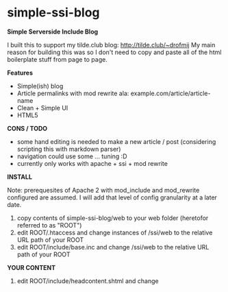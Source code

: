 simple-ssi-blog
===============

**Simple Serverside Include Blog**

I built this to support my tilde.club blog: http://tilde.club/~drofmij
My main reason for building this was so I don't need to copy and paste all of the html boilerplate stuff from page to page.

**Features**

- Simple(ish) blog
- Article permalinks with mod rewrite ala: example.com/article/article-name
- Clean + Simple UI
- HTML5

**CONS / TODO**

- some hand editing is needed to make a new article / post (considering scripting this with markdown parser)
- navigation could use some ... tuning :D
- currently only works with apache + ssi + mod rewrite



**INSTALL**

Note: prerequesites of Apache 2 with mod_include and mod_rewrite configured are assumed. I will add that
level of config granularity at a later date.

1. copy contents of simple-ssi-blog/web to your web folder (heretofor referred to as "ROOT")
2. edit ROOT/.htaccess and change instances of /ssi/web to the relative URL path of your ROOT
3. edit ROOT/include/base.inc and change /ssi/web to the relative URL path of your ROOT
 


**YOUR CONTENT**

1. edit ROOT/include/headcontent.shtml and change <title> value to your title
2. edit ROOT/include/header.shtml and change Simple SSI Blog to your site title or logo
3. edit ROOT/article/about.inc and change to your about info

**ARTICLES**

1. copy ROOT/article/example1.shtml.example to ROOT/article/yourarticle.shtml
2. copy ROOT/article/example1-content.shtml.example to ROOT/article/yourarticle-content.shtml
3. edit ROOT/article/yourarticle.shtml change the following line:

```
<!--#include virtual="example1-content.shtml" -->
```

Change to:
```
<!--#include virtual="yourarticle-content.shtml" -->
```
yourarticle.shtml should now look something like:
```
<!--#include virtual="../include/html5start.shtml"-->
<!--#include virtual="../include/headcontent.shtml" -->
<!--#include virtual="../include/analytics.shtml" -->
<!--#include virtual="../include/header.shtml" -->
<!--#include virtual="yourarticle-content.shtml" -->
<!--#include virtual="../include/footer.shtml" -->
```

You should be able to navigate directly to (your site url)/article/yourarticle

4. (OPTIONAL) edit ROOT/articles.shtml and add remove list entries as appropriate
5. edit ROOT/index.shtml and replace:
```
<!--#include virtual="article/article1-content.shtml" -->
```

With Your file:
```
<!--#include virtual="article/article1-content.shtml" -->
```

Thats all for now. :D
